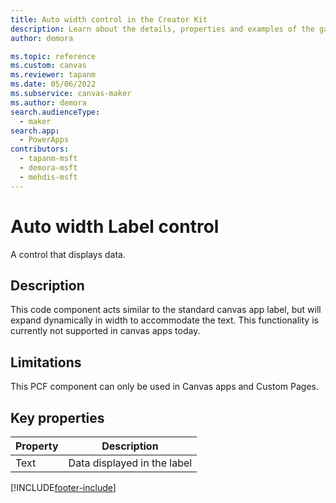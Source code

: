 ```yaml
---
title: Auto width control in the Creator Kit
description: Learn about the details, properties and examples of the gallery control in the Creator Kit.
author: demora

ms.topic: reference
ms.custom: canvas
ms.reviewer: tapanm
ms.date: 05/06/2022
ms.subservice: canvas-maker
ms.author: demora
search.audienceType:
  - maker
search.app:
  - PowerApps
contributors:
  - tapanm-msft
  - demora-msft
  - mehdis-msft
---
```

# Auto width Label control

A control that displays data.

## Description
This code component acts similar to the standard canvas app label, but will expand dynamically in width to accommodate the text. This functionality is currently not supported in canvas apps today.

## Limitations
This PCF component can only be used in Canvas apps and Custom Pages.

## Key properties

| Property | Description |
| -------- | ----------- |
| Text | Data displayed in the label |

[!INCLUDE[footer-include](../../includes/footer-banner.md)]
